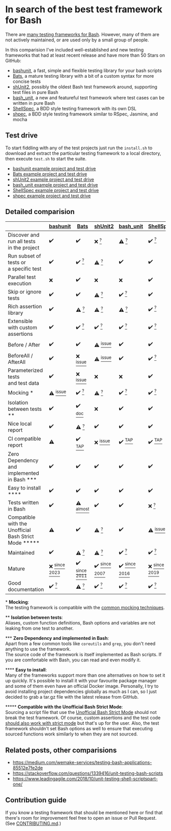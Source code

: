 # In search of the best test framework for Bash

There are [many testing frameworks for Bash](https://stackoverflow.com/questions/1339416/unit-testing-bash-scripts).
However, many of them are not actively maintained, or are used only by a small group of people.

In this comparision I've included well-established and new testing frameworks that had at least recent release and have more than 50 Stars on GitHub:

- [bashunit](https://github.com/TypedDevs/bashunit), a fast, simple and flexible testing library for your bash scripts 
- [Bats](https://github.com/bats-core/bats-core), a mature testing library with a bit of a custom syntax for more concise tests
- [shUnit2](https://github.com/kward/shunit2), possibly the oldest Bash test framework around, supporting test files in pure Bash
- [bash_unit](https://github.com/pgrange/bash_unit), a new and featureful test framework where test cases can be written in pure Bash
- [ShellSpec](https://github.com/shellspec/shellspec), a BDD style testing framework with its own DSL
- [shpec](https://github.com/rylnd/shpec), a BDD style testing framework similar to RSpec, Jasmine, and mocha


## Test drive

To start fiddling with any of the test projects just run the `install.sh` to download and extract the particular
testing framework to a local directory, then execute `test.sh` to start the suite.

- [bashunit example project and test drive](example-bashunit)  
- [Bats example project and test drive](example-bats)  
- [shUnit2 example project and test drive](example-shunit2)
- [bash_unit example project and test drive](example-bash_unit)
- [ShellSpec example project and test drive](example-shellspec)
- [shpec example project and test drive](example-shpec)


## Detailed comparision

|                                                                                                                                          | [bashunit](https://github.com/TypedDevs/bashunit)                         | [Bats](https://github.com/bats-core/bats-core)                                                                                | [shUnit2](https://github.com/kward/shunit2)                               | [bash_unit](https://github.com/pgrange/bash_unit)                          | [ShellSpec](https://github.com/shellspec/shellspec)                 | [shpec](https://github.com/rylnd/shpec) |
|------------------------------------------------------------------------------------------------------------------------------------------|---------------------------------------------------------------------------|-------------------------------------------------------------------------------------------------------------------------------|---------------------------------------------------------------------------|----------------------------------------------------------------------------|---------------------------------------------------------------------|-----------------------------------------|
| Discover and run all tests<br/>in the project                                                                                            | ✔️                                                                        | ✔️                                                                                                                             | ❌ [<sup>?</sup>](example-shunit2#test-discovery)                                                                              | ⚠ [<sup>?</sup>](example-bash_unit#test-discovery)                        | ✔️ [<sup>?</sup>](example-shellspec#test-discovery)                        | ✔️                                                                  |
| Run subset of tests or<br/>a specific test                                                                                               | ✔️                                                                        | ✔️ [<sup>?</sup>](example-bats#test-discovery)                                                                                 | ⚠ [<sup>?</sup>](example-shunit2#test-discovery)                                                                              | ✔️                                                                        | ✔️                                                                         | ❌ [<sup>issue</sup>](https://github.com/rylnd/shpec/issues/31)      |
| Parallel test execution                                                                                                                  | ❌                                                                         | ✔️                                                                                                                             | ❌                                                                                                                             | ❌                                                                         | ✔️                                                                         | ❌                                                                   |
| Skip or ignore tests                                                                                                                     | ✔️                                                                        | ✔️                                                                                                                             | ⚠ [<sup>?</sup>](example-shunit2#skip-tests)                                                                                  | ✔️ [<sup>?</sup>](example-bash_unit#skip-tests)                           | ✔️                                                                         | ❌ [<sup>issue</sup>](https://github.com/rylnd/shpec/issues/57)      |
| Rich assertion library                                                                                                                   | ✔️                                                                        | ⚠ [<sup>?</sup>](example-bats#assertions)                                                                                      | ⚠ [<sup>?</sup>](example-shunit2#assertions)                                                                                  | ⚠ [<sup>?</sup>](example-bash_unit#assertions)                            | ✔️ [<sup>?</sup>](example-shellspec#assertions)                            | ✔️ [<sup>?</sup>](example-shpec#assertions)                         |
| Extensible with custom assertions                                                                                                        | ✔️                                                                        | ✔️ [<sup>?</sup>](example-bats#custom-assertions)                                                                              | ✔️ [<sup>?</sup>](example-shunit2#custom-assertions)                                                                          | ✔️ [<sup>?</sup>](example-bash_unit#custom-assertions)                    | ✔️ [<sup>?</sup>](example-shellspec#custom-assertions)                     | ✔️ [<sup>?</sup>](example-shpec#custom-assertions)                  |
| Before / After                                                                                                                           | ✔️                                                                        | ✔️                                                                                                                             | ⚠ [<sup>issue</sup>](https://github.com/kward/shunit2/issues/112)                                                             | ✔️                                                                        | ✔️                                                                         | ❌ [<sup>issue</sup>](https://github.com/rylnd/shpec/issues/52)      |
| BeforeAll / AfterAll                                                                                                                     | ✔️                                                                        | ❌ [<sup>issue</sup>](example-bats#test-discovery)                                                                              | ⚠ [<sup>issue</sup>](https://github.com/kward/shunit2/issues/112)                                                             | ✔️                                                                        | ✔️ [<sup>?</sup>](example-shellspec#test-format)                           | ❌ [<sup>issue</sup>](https://github.com/rylnd/shpec/issues/52)      |
| Parameterized tests<br/>and test data                                                                                                    | ✔️                                                                        | ❌ [<sup>issue</sup>](https://github.com/sstephenson/bats/issues/136)                                                           | ❌                                                                                                                             | ❌                                                                         | ✔️                                                                         | ❌                                                                   |
| Mocking \*                                                                                                                               | ⚠ [<sup>issue</sup>](https://github.com/TypedDevs/bashunit/pull/232)      | ✔️ [<sup>?</sup>](example-bats#mocking)                                                                                        | ⚠ [<sup>?</sup>](example-shunit2#mocking)                                                                                     | ✔️ [<sup>?</sup>](example-bash_unit#mocking)                              | ✔️ [<sup>?</sup>](example-shellspec#mocking)                               | ✔️ [<sup>?</sup>](example-shpec#mocking)                            |
| Isolation between tests \*\*                                                                                                             | ✔️                                                                        | ✔️ [<sup>doc</sup>](https://github.com/bats-core/bats-core/wiki/Bats-Evaluation-Process)                                       | ❌                                                                                                                             | ✔️                                                                        | ✔️                                                                         |                                                                     |
| Nice local report                                                                                                                        | ✔️                                                                        | ⚠ [<sup>?</sup>](example-bats#report)                                                                                          | ✔️                                                                                                                            | ✔️                                                                        | ✔️                                                                         | ✔️                                                                  |
| CI compatible report                                                                                                                     |  ⚠                                                                          | ✔️ [<sup>TAP</sup>](http://testanything.org/)                                                                                  | ❌ [<sup>issue</sup>](https://github.com/kward/shunit2/issues/31)                                                              | ✔️ [<sup>TAP</sup>](http://testanything.org/)                             | ✔️ [<sup>TAP</sup>](http://testanything.org/)                              | ❌                                                                   |
| Zero Dependency and<br/>implemented in Bash \*\*\*                                                                                       | ✔️                                                                        | ✔️                                                                                                                             | ✔️                                                                                                                            | ✔️                                                                        | ✔️                                                                         | ✔️                                                                  |
| Easy to install \*\*\*\*                                                                                                                 | ✔️                                                                        | ✔️                                                                                                                             | ✔️                                                                                                                            | ✔️                                                                        | ✔️                                                                         | ✔️                                                                  |
| Tests written in Bash                                                                                                                    | ✔️                                                                        | ⚠ [<sup>almost</sup>](example-bats#test-format)                                                                                | ✔️                                                                                                                            | ✔️                                                                        | ❌ [<sup>?</sup>](example-shellspec#test-format)                            | ❌ [<sup>?</sup>](example-shpec#test-format)                         |
| Compatible with the <br/>Unofficial Bash Strict Mode \*\*\*\*\*     | ⚠                                                                         | ✔️| ⚠ [<sup>?</sup>](https://github.com/dodie/testing-in-bash/tree/master/example-bats#unit-testing-scripts-that-set-bash-options) | ✔️                                                                                                                            | ⚠ [<sup>issue</sup>](https://github.com/pgrange/bash_unit/issues/61)      | ✔️                                                                         |                                                                     |
| Maintained                                                                                                                               | ✔️                                                                        | ⚠ [<sup>?</sup>](example-bats#activity)                                                                                        | ⚠ [<sup>?</sup>](example-shunit2#activity)                                                                                    | ✔️ [<sup>?</sup>](example-bash_unit#activity)                             | ✔️ [<sup>?</sup>](example-shellspec#activity)                              | ⚠ [<sup>?</sup>](example-shpec#activity)                            |
| Mature                                                       | ❌ [<sup>since 2023</sup>](https://github.com/TypedDevs/bashunit/releases) | ✔️ [<sup>since 2011</sup>](https://github.com/bats-core/bats-core/releases)                                                    | ✔️ [<sup>since 2007</sup>](https://github.com/kward/shunit2/commits/master?after=0f0a77b6b257f24d2b3ef1b28096fdd154a19f22+10) | ✔️ [<sup>since 2016</sup>](https://github.com/pgrange/bash_unit/releases) | ❌ [<sup>since 2019</sup>](https://github.com/shellspec/shellspec/releases) | ✔️ [<sup>since 2013</sup>](https://github.com/rylnd/shpec/releases) |
| Good documentation                             | ✔️ [<sup>?</sup>](https://bashunit.typeddevs.com)                         | ⚠ [<sup>?</sup>](example-bats#documentation)                                                                                   | ✔️ [<sup>?</sup>](example-shunit2#documentation)                                                                              | ✔️ [<sup>?</sup>](example-bash_unit#documentation)                        | ✔️ [<sup>?</sup>](example-shellspec#documentation)                         | ✔️ [<sup>?</sup>](example-shpec#documentation)                      |

\* **Mocking**:<br/>
The testing framework is compatible with the [common mocking techniques](https://github.com/dodie/testing-in-bash/tree/master/mocking).

\*\* **Isolation between tests**:<br/>
Aliases, custom function definitions, Bash options and variables are not leaking from one test
to another.

\*\*\* **Zero Dependency and implemented in Bash**:<br/>
Apart from a few common tools like `coreutils` and `grep`, you don't need anything to use the framework.<br/>
The source code of the framework is itself implemented as Bash scripts. If you are comfortable with Bash, you can read and even modify it.

\*\*\*\* **Easy to install**:<br/>
Many of the frameworks support more than one alternatives on how to set it up quickly. It's possible
to install it with your favourite package manager and some of them even have an official Docker image.
Personally, I try to avoid installing project dependencies globally as much as I can,
so I just decided to grab a tar.gz file with the latest release from GitHub.

\*\*\*\*\* **Compatible with the Unofficial Bash Strict Mode**:<br/>
Sourcing a script file that use the [Unofficial Bash Strict Mode](http://redsymbol.net/articles/unofficial-bash-strict-mode/) should
not break the test framework. Of course, custom assertions and the test code
[should also work with strict mode](https://github.com/dodie/testing-in-bash/tree/master/strictmode) but that's up for the user.
Also, the test framework shouldn't set Bash options as well to ensure that executing sourced functions work similarly to when they are not sourced.


## Related posts, other comparisions

- https://medium.com/wemake-services/testing-bash-applications-85512e7fe2de
- https://stackoverflow.com/questions/1339416/unit-testing-bash-scripts
- https://www.leadingagile.com/2018/10/unit-testing-shell-scriptspart-one/


## Contribution guide

If you know a testing framework that should be mentioned here or find that there's room for improvement feel free to
open an issue or Pull Request. (See [CONTRIBUTING.md](https://github.com/dodie/testing-in-bash/blob/master/CONTRIBUTING.md).)

